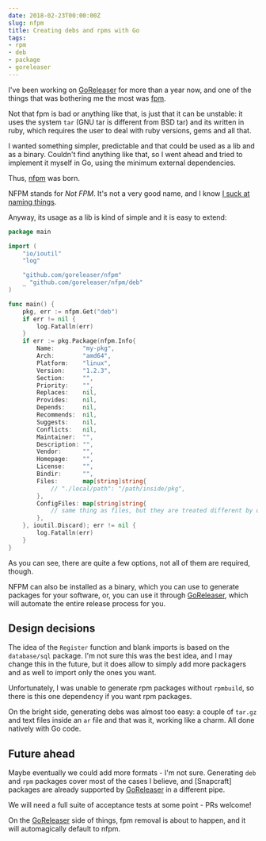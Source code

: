 ```yaml
---
date: 2018-02-23T00:00:00Z
slug: nfpm
title: Creating debs and rpms with Go
tags:
- rpm
- deb
- package
- goreleaser
---
```


I've been working on [GoReleaser] for more than a year now, and one of the
things that was bothering me the most was [fpm].

<!--more-->

Not that fpm is bad or anything like that, is just that it can be unstable: it
uses the system `tar` (GNU tar is different from BSD tar) and its written in
ruby, which requires the user to deal with ruby versions, gems and all that.

I wanted something simpler, predictable and that could be used as a lib and
as a binary. Couldn't find anything like that, so I went ahead and tried
to implement it myself in Go, using the minimum external dependencies.

Thus, [nfpm] was born.

NFPM stands for _Not FPM_. It's not a very good name, and I know
[I suck at naming things][naming].

Anyway, its usage as a lib is kind of simple and it is easy to extend:

```go
package main

import (
	"io/ioutil"
	"log"

	"github.com/goreleaser/nfpm"
	_ "github.com/goreleaser/nfpm/deb"
)

func main() {
	pkg, err := nfpm.Get("deb")
	if err != nil {
		log.Fatalln(err)
	}
	if err := pkg.Package(nfpm.Info{
		Name:        "my-pkg",
		Arch:        "amd64",
		Platform:    "linux",
		Version:     "1.2.3",
		Section:     "",
		Priority:    "",
		Replaces:    nil,
		Provides:    nil,
		Depends:     nil,
		Recommends:  nil,
		Suggests:    nil,
		Conflicts:   nil,
		Maintainer:  "",
		Description: "",
		Vendor:      "",
		Homepage:    "",
		License:     "",
		Bindir:      "",
		Files:       map[string]string{
			// "./local/path": "/path/inside/pkg",
		},
		ConfigFiles: map[string]string{
			// same thing as files, but they are treated different by deb/rpm themselves
		},
	}, ioutil.Discard); err != nil {
		log.Fatalln(err)
	}
}
```

As you can see, there are quite a few options, not all of them are required,
though.

NFPM can also be installed as a binary, which you can use to generate packages
for your software, or, you can use it through [GoReleaser], which will automate
the entire release process for you.

## Design decisions

The idea of the `Register` function and blank imports is based on the
`database/sql` package.
I'm not sure this was the best idea, and I may change this in the future,
but it does allow to simply add more packagers and as well to import only
the ones you want.

Unfortunately, I was unable to generate rpm packages without `rpmbuild`, so
there is this one dependency if you want rpm packages.

On the bright side, generating debs was almost too easy: a couple of `tar.gz`
and text files inside an `ar` file and that was it, working like a charm. All
done natively with Go code.

## Future ahead

Maybe eventually we could add more formats - I'm not sure. Generating `deb` and
`rpm` packages cover most of the cases I believe, and [Snapcraft] packages are
already supported by [GoReleaser] in a different pipe.

We will need a full suite of acceptance tests at some point - PRs welcome!

On the [GoReleaser] side of things, fpm removal is about to happen, and it
will automagically default to nfpm.

[goreleaser]: https://goreleaser.com
[fpm]: https://github.com/jordansissel/fpm
[nfpm]: https://github.com/goreleaser/nfpm
[naming]: https://twitter.com/bepsays/status/966313876408193025
